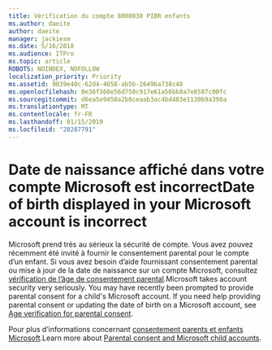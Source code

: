 ```yaml
---
title: Vérification du compte 8000038 PIBR enfants
ms.author: daeite
author: daeite
manager: jackiesm
ms.date: 5/16/2018
ms.audience: ITPro
ms.topic: article
ROBOTS: NOINDEX, NOFOLLOW
localization_priority: Priority
ms.assetid: 9039e40c-62d4-4658-ab5b-2649ba738c40
ms.openlocfilehash: 0e38f360e56d750c917e61a56bb8a7e8587c00fc
ms.sourcegitcommit: d6ea5e9458a2b8ceaab3ac4bd483e1130b9a398a
ms.translationtype: MT
ms.contentlocale: fr-FR
ms.lasthandoff: 01/15/2019
ms.locfileid: "28287791"
---
```

# <a name="date-of-birth-displayed-in-your-microsoft-account-is-incorrect"></a><span data-ttu-id="c3474-102">Date de naissance affiché dans votre compte Microsoft est incorrect</span><span class="sxs-lookup"><span data-stu-id="c3474-102">Date of birth displayed in your Microsoft account is incorrect</span></span>

<span data-ttu-id="c3474-p101">Microsoft prend très au sérieux la sécurité de compte. Vous avez pouvez récemment été invité à fournir le consentement parental pour le compte d’un enfant. Si vous avez besoin d’aide fournissant consentement parental ou mise à jour de la date de naissance sur un compte Microsoft, consultez [vérification de l’âge de consentement parental](https://go.microsoft.com/fwlink/p/?linkid=874364).</span><span class="sxs-lookup"><span data-stu-id="c3474-p101">Microsoft takes account security very seriously. You may have recently been prompted to provide parental consent for a child's Microsoft account. If you need help providing parental consent or updating the date of birth on a Microsoft account, see [Age verification for parental consent](https://go.microsoft.com/fwlink/p/?linkid=874364).</span></span>
  
<span data-ttu-id="c3474-106">Pour plus d’informations concernant [consentement parents et enfants Microsoft](https://go.microsoft.com/fwlink/p/?linkid=874365).</span><span class="sxs-lookup"><span data-stu-id="c3474-106">Learn more about [Parental consent and Microsoft child accounts](https://go.microsoft.com/fwlink/p/?linkid=874365).</span></span>
  


